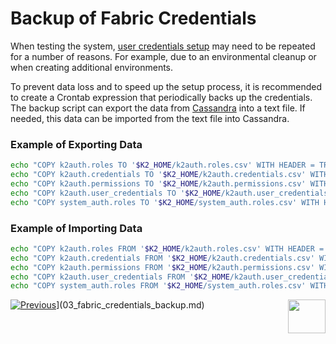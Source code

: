 # Backup of Fabric Credentials

When testing the system, [user credentials setup](/articles/17_fabric_credentials/01_fabric_credentials_overview.md#setting-credentials) may need to be repeated for a number of reasons. For example, due to an environmental cleanup or when creating additional environments. 

To prevent data loss and to speed up the setup process, it is recommended to create a Crontab expression that periodically backs up the credentials. The backup script can export the data from [Cassandra](/articles/02_fabric_architecture/01_fabric_architecture_overview.md#cassandra-) into a text file. If needed, this data can be imported from the text file into Cassandra.  

### Example of Exporting Data

~~~bash
echo "COPY k2auth.roles TO '$K2_HOME/k2auth.roles.csv' WITH HEADER = TRUE ;"|cqlsh -u[user] -p[password]
echo "COPY k2auth.credentials TO '$K2_HOME/k2auth.credentials.csv' WITH HEADER = TRUE ;"|cqlsh -u[user] -p[password]
echo "COPY k2auth.permissions TO '$K2_HOME/k2auth.permissions.csv' WITH HEADER = TRUE ;"|cqlsh -u[user] -p[password]
echo "COPY k2auth.user_credentials TO '$K2_HOME/k2auth.user_credentials.csv' WITH HEADER = TRUE ;"|cqlsh -u[user] -p[password]
echo "COPY system_auth.roles TO '$K2_HOME/system_auth.roles.csv' WITH HEADER = TRUE ;"|cqlsh -u[user] -p[password] 
~~~



### Example of Importing Data

~~~bash
echo "COPY k2auth.roles FROM '$K2_HOME/k2auth.roles.csv' WITH HEADER = TRUE ;"|cqlsh -u[user] -p[password]
echo "COPY k2auth.credentials FROM '$K2_HOME/k2auth.credentials.csv' WITH HEADER = TRUE ;"|cqlsh -u[user] -p[password]
echo "COPY k2auth.permissions FROM '$K2_HOME/k2auth.permissions.csv' WITH HEADER = TRUE ;"|cqlsh -u[user] -p[password]
echo "COPY k2auth.user_credentials FROM '$K2_HOME/k2auth.user_credentials.csv' WITH HEADER = TRUE ;"|cqlsh -u[user] -p[password]
echo "COPY system_auth.roles FROM '$K2_HOME/system_auth.roles.csv' WITH HEADER = TRUE ;"|cqlsh -u[user] -p[password]
~~~



[![Previous](/articles/images/Previous.png)](/articles/17_fabric_credentials/02a_fabric_credentials_list_commands.md)](03_fabric_credentials_backup.md)[<img align="right" width="60" height="54" src="/articles/images/Next.png">](04_fields_level_authorization.md)